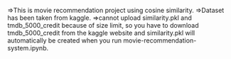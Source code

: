 =>This is movie recommendation project using cosine similarity.
=>Dataset has been taken from kaggle.
=>cannot upload similarity.pkl and tmdb_5000_credit because of size limit, so you have to download tmdb_5000_credit from the kaggle website and similarity.pkl will
automatically be created when you run movie-recommendation-system.ipynb.
